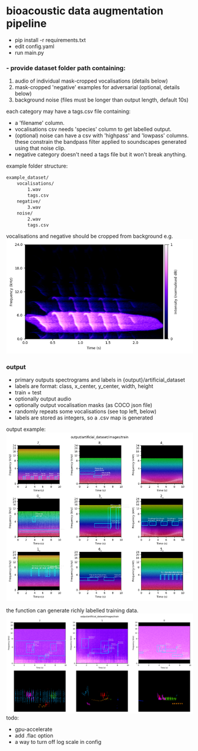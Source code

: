 # bioacoustic data augmentation pipeline

- pip install -r requirements.txt
- edit config.yaml
- run main.py

### - provide dataset folder path containing:
1. audio of individual mask-cropped vocalisations (details below)
2. mask-cropped 'negative' examples for adversarial (optional, details below)
3. background noise (files must be longer than output length, default 10s)

each category may have a tags.csv file containing:
- a 'filename' column.
- vocalisations csv needs 'species' column to get labelled output.
- (optional) noise can have a csv with 'highpass' and 'lowpass' columns. these constrain the bandpass filter applied to soundscapes generated using that noise clip.
- negative category doesn't need a tags file but it won't break anything.

example folder structure:

    example_dataset/
        vocalisations/
            1.wav
            tags.csv
        negative/
            3.wav
        noise/
            2.wav
            tags.csv

vocalisations and negative should be cropped from background e.g.
![spec](example_vocalisation_spec.png)

### output

- primary outputs spectrograms and labels in {output}/artificial_dataset
- labels are format: class, x_center, y_center, width, height
- train + test
- optionally output audio
- optionally output vocalisation masks (as COCO json file)
- randomly repeats some vocalisations (see top left, below)
- labels are stored as integers, so a .csv map is generated

output example:
![spec](output_example.png)

the function can generate richly labelled training data.
![spec](output_example_2.png)
todo: 
- gpu-accelerate
- add .flac option
- a way to turn off log scale in config